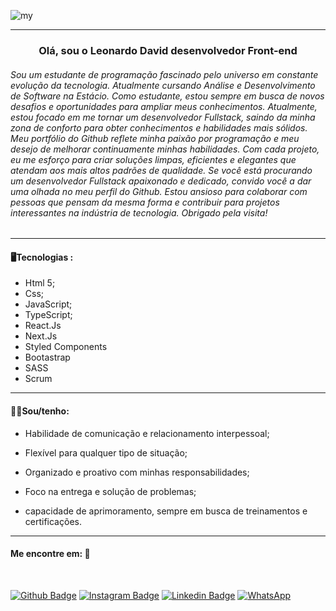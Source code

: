 ![my](https://user-images.githubusercontent.com/104696611/178117839-e49e1295-fb8c-4377-b142-5ec14059d902.gif)

---

<h3 align="center">Olá, sou o Leonardo David desenvolvedor Front-end</h3>



<h6>Sou um estudante de programação fascinado pelo universo em constante evolução da tecnologia. Atualmente cursando Análise e Desenvolvimento de Software na Estácio. Como estudante, estou sempre em busca de novos desafios e oportunidades para ampliar meus conhecimentos. Atualmente, estou focado em me tornar um desenvolvedor Fullstack, saindo da minha zona de conforto para obter conhecimentos e habilidades mais sólidos. Meu portfólio do Github reflete minha paixão por programação e meu desejo de melhorar continuamente minhas habilidades. Com cada projeto, eu me esforço para criar soluções limpas, eficientes e elegantes que atendam aos mais altos padrões de qualidade. Se você está procurando um desenvolvedor Fullstack apaixonado e dedicado, convido você a dar uma olhada no meu perfil do Github. Estou ansioso para colaborar com pessoas que pensam da mesma forma e contribuir para projetos interessantes na indústria de tecnologia. Obrigado pela visita!</h6>	



---

#### 🖥️Tecnologias :
- Html 5;
- Css;
- JavaScript;
- TypeScript;
- React.Js
- Next.Js
- Styled Components
- Bootastrap
- SASS
- Scrum



---

<h4>👨‍💻Sou/tenho:</h4>

- Habilidade de comunicação e relacionamento interpessoal;

- Flexível para qualquer tipo de situação;

- Organizado e proativo com minhas responsabilidades;

- Foco na entrega e solução de problemas;

- capacidade de aprimoramento, sempre em busca de treinamentos  e certificações.


---

<h4>Me encontre em: 🔗</h4>

​                                                                                            

[![Github Badge](https://img.shields.io/badge/-Facebook-blue?style=for-the-badge&logo=Facebook&logoColor=white&link=https://github.com/leoodaviid)](https://www.facebook.com/Leoodaviid) [![Instagram Badge](https://img.shields.io/badge/-instagram-red?style=for-the-badge&logo=instagram&logoColor=white&link=https://github.com/leoodaviid)](https://instagram.com/leoodaviid?igshid=YmMyMTA2M2Y=)  [![ Linkedin Badge ](https://img.shields.io/badge/-Linkedin-blue?style=for-the-badge&logo=Linkedin&logoColor=white&link=https://github.com/leoodaviid)](https://www.linkedin.com/in/leoodaviid/) [![WhatsApp](https://img.shields.io/badge/WhatsApp-25D366?style=for-the-badge&logo=whatsapp&logoColor=white&link=https://github.com/leoodaviid)](https://wa.me/5588997041704)











